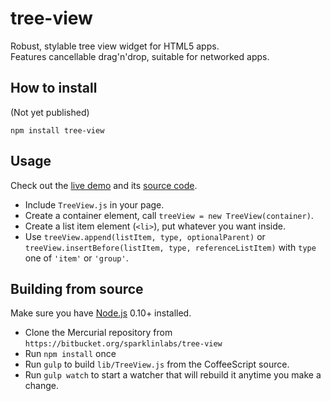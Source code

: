 # tree-view

Robust, stylable tree view widget for HTML5 apps.  
Features cancellable drag'n'drop, suitable for networked apps.

## How to install

(Not yet published)

```
npm install tree-view
```

## Usage

Check out the [live demo](http://sparklinlabs.bitbucket.org/tree-view/doc/demo/) and its [source code](https://bitbucket.org/sparklinlabs/tree-view/src/tip/src/demo/).

 * Include ``TreeView.js`` in your page.
 * Create a container element, call ``treeView = new TreeView(container)``.
 * Create a list item element (``<li>``), put whatever you want inside.
 * Use ``treeView.append(listItem, type, optionalParent)`` or ``treeView.insertBefore(listItem, type, referenceListItem)`` with ``type`` one of ``'item'`` or ``'group'``.

## Building from source

Make sure you have [Node.js](http://nodejs.org/) 0.10+ installed.

 * Clone the Mercurial repository from ``https://bitbucket.org/sparklinlabs/tree-view``
 * Run ``npm install`` once
 * Run ``gulp`` to build ``lib/TreeView.js`` from the CoffeeScript source.
 * Run ``gulp watch`` to start a watcher that will rebuild it anytime you make a change.
